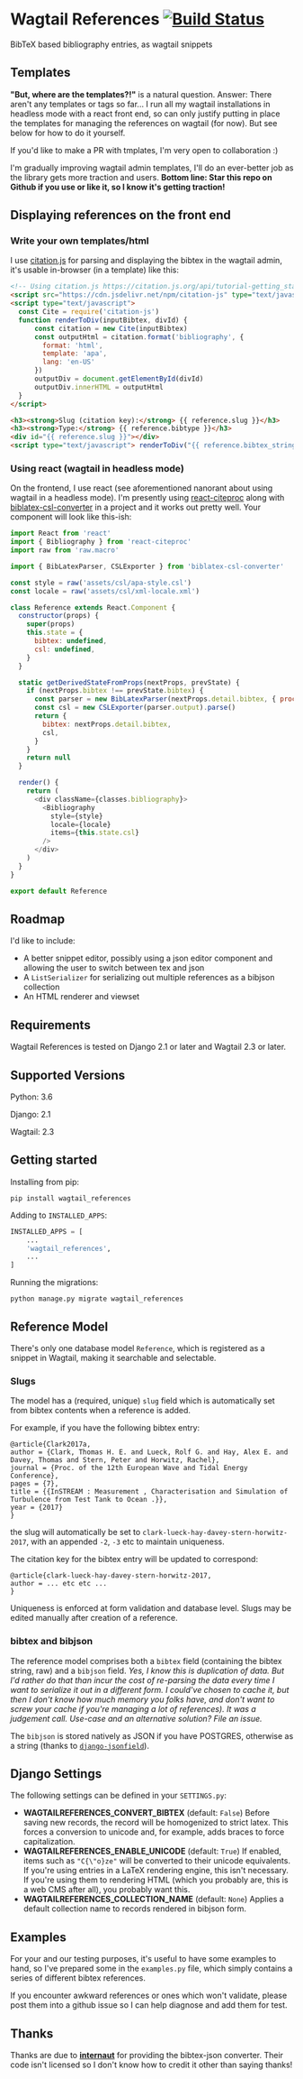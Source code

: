 # Wagtail References [![Build Status](https://travis-ci.com/thclark/wagtail_references.svg?branch=master)](https://travis-ci.com/thclark/wagtail_references)

BibTeX based bibliography entries, as wagtail snippets


## Templates

**"But, where are the templates?!"** is a natural question. Answer: There aren't any templates or tags so far...
I run all my wagtail installations in headless mode with a react front end, so can only justify putting in place the
templates for managing the references on wagtail (for now). But see below for how to do it yourself.

If you'd like to make a PR with tmplates, I'm very open to collaboration :)

I'm gradually improving wagtail admin templates, I'll do an ever-better job as the library gets more traction and users.
**Bottom line: Star this repo on Github if you use or like it, so I know it's getting traction!** 


## Displaying references on the front end

### Write your own templates/html

I use [citation.js](https://citation.js.org/api/tutorial-getting_started.html) for parsing and displaying the bibtex 
in the wagtail admin, it's usable in-browser (in a template) like this:

```html
<!-- Using citation.js https://citation.js.org/api/tutorial-getting_started.html -->
<script src="https://cdn.jsdelivr.net/npm/citation-js" type="text/javascript"></script>
<script type="text/javascript">
  const Cite = require('citation-js')
  function renderToDiv(inputBibtex, divId) {
      const citation = new Cite(inputBibtex)
      const outputHtml = citation.format('bibliography', {
        format: 'html',
        template: 'apa',
        lang: 'en-US'
      })
      outputDiv = document.getElementById(divId)
      outputDiv.innerHTML = outputHtml
  }
</script>

<h3><strong>Slug (citation key):</strong> {{ reference.slug }}</h3>
<h3><strong>Type:</strong> {{ reference.bibtype }}</h3>
<div id="{{ reference.slug }}"></div>
<script type="text/javascript"> renderToDiv("{{ reference.bibtex_string }}", "{{ reference.slug }}") </script>
```

### Using react (wagtail in headless mode)

On the frontend, I use react (see aforementioned nanorant about using wagtail in a headless mode). I'm presently using 
[react-citeproc](https://github.com/robindemourat/react-citeproc) along with
 [biblatex-csl-converter](https://github.com/fiduswriter/biblatex-csl-converter) in a project and it works out pretty
 well. Your component will look like this-ish:
 
```javascript
import React from 'react'
import { Bibliography } from 'react-citeproc'
import raw from 'raw.macro'

import { BibLatexParser, CSLExporter } from 'biblatex-csl-converter'

const style = raw('assets/csl/apa-style.csl')
const locale = raw('assets/csl/xml-locale.xml')

class Reference extends React.Component {
  constructor(props) {
    super(props)
    this.state = {
      bibtex: undefined,
      csl: undefined,
    }
  }

  static getDerivedStateFromProps(nextProps, prevState) {
    if (nextProps.bibtex !== prevState.bibtex) {
      const parser = new BibLatexParser(nextProps.detail.bibtex, { processUnexpected: false, processUnknown: false })
      const csl = new CSLExporter(parser.output).parse()
      return {
        bibtex: nextProps.detail.bibtex,
        csl,
      }
    }
    return null
  }

  render() {
    return (
      <div className={classes.bibliography}>
        <Bibliography
          style={style}
          locale={locale}
          items={this.state.csl}
        />
      </div>
    )
  }
}

export default Reference
```



## Roadmap

I'd like to include:
- A better snippet editor, possibly using a json editor component and allowing the user to switch between tex and json
- A `ListSerializer` for serializing out multiple references as a bibjson collection
- An HTML renderer and viewset 


## Requirements

Wagtail References is tested on Django 2.1 or later and Wagtail 2.3 or later.


## Supported Versions

Python: 3.6

Django: 2.1

Wagtail: 2.3


## Getting started

Installing from pip:

```
pip install wagtail_references
```

Adding to `INSTALLED_APPS`:

```python
INSTALLED_APPS = [
    ...
    'wagtail_references',
    ...
]
```

Running the migrations:

```
python manage.py migrate wagtail_references
```


## Reference Model

There's only one database model ``Reference``, which is registered as a snippet in Wagtail, making it searchable and
selectable. 

### Slugs 

The model has a (required, unique) ``slug`` field which is automatically set from bibtex contents when a reference
is added.

For example, if you have the following bibtex entry:
```
@article{Clark2017a,
author = {Clark, Thomas H. E. and Lueck, Rolf G. and Hay, Alex E. and Davey, Thomas and Stern, Peter and Horwitz, Rachel},
journal = {Proc. of the 12th European Wave and Tidal Energy Conference},
pages = {7},
title = {{InSTREAM : Measurement , Characterisation and Simulation of Turbulence from Test Tank to Ocean .}},
year = {2017}
}
``` 
the slug will automatically be set to ``clark-lueck-hay-davey-stern-horwitz-2017``, with an appended ``-2``, ``-3`` etc
to maintain uniqueness.

The citation key for the bibtex entry will be updated to correspond:
```
@article{clark-lueck-hay-davey-stern-horwitz-2017,
author = ... etc etc ...
}
``` 

Uniqueness is enforced at form validation and database level. Slugs may be edited manually after creation of a reference.

### bibtex and bibjson

The reference model comprises both a `bibtex` field (containing the bibtex string, raw) and a `bibjson` field. 
*Yes, I know this is duplication of data. But I'd rather do that than incur the cost of re-parsing the data every time I
want to serialize it out in a different form. I could've chosen to cache it, but then I don't know how much memory you 
folks have, and don't want to screw your cache if you're managing a lot of references). It was a judgement call. 
Use-case and an alternative solution? File an issue.*

The `bibjson` is stored natively as JSON if you have POSTGRES, otherwise as a string (thanks to [`django-jsonfield`](https://github.com/adamchainz/django-jsonfield)).


## Django Settings

The following settings can be defined in your `SETTINGS.py`:

- **WAGTAILREFERENCES_CONVERT_BIBTEX** (default: `False`) Before saving new records, the record will be homogenized to
strict latex. This forces a conversion to unicode and, for example, adds braces to force capitalization.
- **WAGTAILREFERENCES_ENABLE_UNICODE** (default: `True`) If enabled, items such as `"C{\"o}ze"` will be converted to
their unicode equivalents. If you're using entries in a LaTeX rendering engine, this isn't necessary. If you're
using them to rendering HTML (which you probably are, this is a web CMS after all), you probably want this.
- **WAGTAILREFERENCES_COLLECTION_NAME** (default: `None`) Applies a default collection name to records rendered in bibjson form. 


## Examples

For your and our testing purposes, it's useful to have some examples to hand, so I've prepared some in the ``examples.py`` file, which simply contains a series of different bibtex references.

If you encounter awkward references or ones which won't validate, please post them into a github issue so I can help diagnose and add them for test.


## Thanks

Thanks are due to [**internaut**](https://github.com/internaut/bibtex2bibjson) for providing the bibtex-json converter. Their code isn't licensed so I don't know how to credit it other than saying thanks! 
